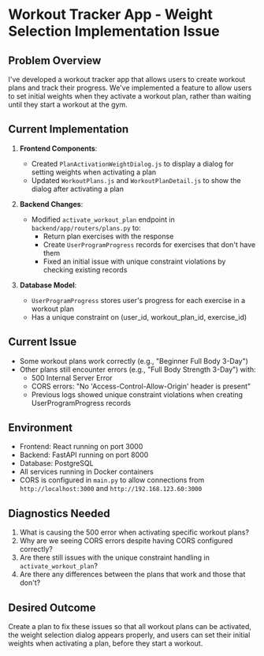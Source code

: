 # Workout Tracker App - Weight Selection Implementation Issue

## Problem Overview
I've developed a workout tracker app that allows users to create workout plans and track their progress. We've implemented a feature to allow users to set initial weights when they activate a workout plan, rather than waiting until they start a workout at the gym.

## Current Implementation
1. **Frontend Components**: 
   - Created `PlanActivationWeightDialog.js` to display a dialog for setting weights when activating a plan
   - Updated `WorkoutPlans.js` and `WorkoutPlanDetail.js` to show the dialog after activating a plan

2. **Backend Changes**: 
   - Modified `activate_workout_plan` endpoint in `backend/app/routers/plans.py` to:
     - Return plan exercises with the response
     - Create `UserProgramProgress` records for exercises that don't have them
     - Fixed an initial issue with unique constraint violations by checking existing records

3. **Database Model**:
   - `UserProgramProgress` stores user's progress for each exercise in a workout plan
   - Has a unique constraint on (user_id, workout_plan_id, exercise_id)

## Current Issue
- Some workout plans work correctly (e.g., "Beginner Full Body 3-Day")
- Other plans still encounter errors (e.g., "Full Body Strength 3-Day") with:
  - 500 Internal Server Error
  - CORS errors: "No 'Access-Control-Allow-Origin' header is present"
  - Previous logs showed unique constraint violations when creating UserProgramProgress records

## Environment
- Frontend: React running on port 3000
- Backend: FastAPI running on port 8000
- Database: PostgreSQL
- All services running in Docker containers
- CORS is configured in `main.py` to allow connections from `http://localhost:3000` and `http://192.168.123.60:3000`

## Diagnostics Needed
1. What is causing the 500 error when activating specific workout plans?
2. Why are we seeing CORS errors despite having CORS configured correctly?
3. Are there still issues with the unique constraint handling in `activate_workout_plan`?
4. Are there any differences between the plans that work and those that don't?

## Desired Outcome
Create a plan to fix these issues so that all workout plans can be activated, the weight selection dialog appears properly, and users can set their initial weights when activating a plan, before they start a workout. 
